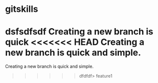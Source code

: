 gitskills
=========
dsfsdfsdf
Creating a new branch is quick
<<<<<<< HEAD
Creating a new branch is quick and simple.
=======
Creating a new branch is quick and simple.
>>>>>>dfdfdf> feature1
